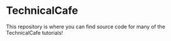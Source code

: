 # TechnicalCafe
This repository is where you can find source code for many of the TechnicalCafe tutorials!
